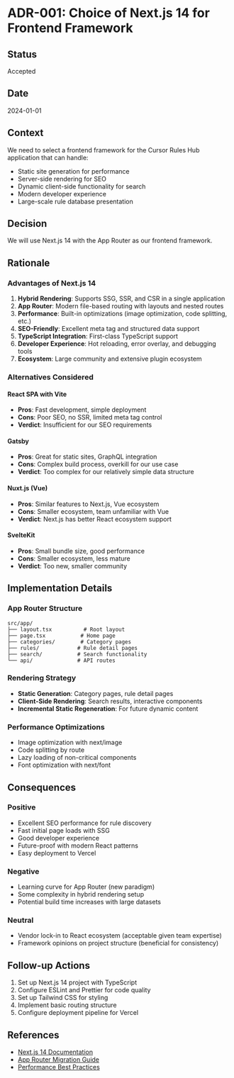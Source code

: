 # ADR-001: Choice of Next.js 14 for Frontend Framework

## Status
Accepted

## Date
2024-01-01

## Context
We need to select a frontend framework for the Cursor Rules Hub application that can handle:
- Static site generation for performance
- Server-side rendering for SEO
- Dynamic client-side functionality for search
- Modern developer experience
- Large-scale rule database presentation

## Decision
We will use Next.js 14 with the App Router as our frontend framework.

## Rationale

### Advantages of Next.js 14
1. **Hybrid Rendering**: Supports SSG, SSR, and CSR in a single application
2. **App Router**: Modern file-based routing with layouts and nested routes
3. **Performance**: Built-in optimizations (image optimization, code splitting, etc.)
4. **SEO-Friendly**: Excellent meta tag and structured data support
5. **TypeScript Integration**: First-class TypeScript support
6. **Developer Experience**: Hot reloading, error overlay, and debugging tools
7. **Ecosystem**: Large community and extensive plugin ecosystem

### Alternatives Considered

#### React SPA with Vite
- **Pros**: Fast development, simple deployment
- **Cons**: Poor SEO, no SSR, limited meta tag control
- **Verdict**: Insufficient for our SEO requirements

#### Gatsby
- **Pros**: Great for static sites, GraphQL integration
- **Cons**: Complex build process, overkill for our use case
- **Verdict**: Too complex for our relatively simple data structure

#### Nuxt.js (Vue)
- **Pros**: Similar features to Next.js, Vue ecosystem
- **Cons**: Smaller ecosystem, team unfamiliar with Vue
- **Verdict**: Next.js has better React ecosystem support

#### SvelteKit
- **Pros**: Small bundle size, good performance
- **Cons**: Smaller ecosystem, less mature
- **Verdict**: Too new, smaller community

## Implementation Details

### App Router Structure
```
src/app/
├── layout.tsx          # Root layout
├── page.tsx           # Home page
├── categories/        # Category pages
├── rules/            # Rule detail pages
├── search/           # Search functionality
└── api/              # API routes
```

### Rendering Strategy
- **Static Generation**: Category pages, rule detail pages
- **Client-Side Rendering**: Search results, interactive components
- **Incremental Static Regeneration**: For future dynamic content

### Performance Optimizations
- Image optimization with next/image
- Code splitting by route
- Lazy loading of non-critical components
- Font optimization with next/font

## Consequences

### Positive
- Excellent SEO performance for rule discovery
- Fast initial page loads with SSG
- Good developer experience
- Future-proof with modern React patterns
- Easy deployment to Vercel

### Negative
- Learning curve for App Router (new paradigm)
- Some complexity in hybrid rendering setup
- Potential build time increases with large datasets

### Neutral
- Vendor lock-in to React ecosystem (acceptable given team expertise)
- Framework opinions on project structure (beneficial for consistency)

## Follow-up Actions
1. Set up Next.js 14 project with TypeScript
2. Configure ESLint and Prettier for code quality
3. Set up Tailwind CSS for styling
4. Implement basic routing structure
5. Configure deployment pipeline for Vercel

## References
- [Next.js 14 Documentation](https://nextjs.org/docs)
- [App Router Migration Guide](https://nextjs.org/docs/app/building-your-application/upgrading/app-router-migration)
- [Performance Best Practices](https://nextjs.org/docs/app/building-your-application/optimizing) 